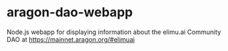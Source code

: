 # aragon-dao-webapp
Node.js webapp for displaying information about the elimu.ai Community DAO at https://mainnet.aragon.org/#elimuai
